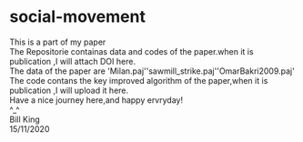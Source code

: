 # social-movement  
This is a part of my paper  
The Repositorie containas data and codes of the paper.when it is publication ,I will attach DOI here.  
The data of the paper are 'Milan.paj''sawmill_strike.paj''OmarBakri2009.paj'  
The code contans the key improved algorithm of the paper,when it is publication ,I will upload it here.  
Have a nice journey here,and happy ervryday!  
^_^  
Bill King  
15/11/2020  
